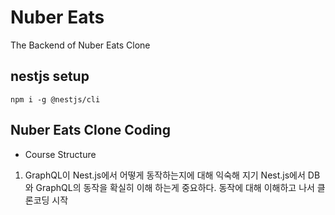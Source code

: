 # Nuber Eats

The Backend of Nuber Eats Clone

## nestjs setup

```
npm i -g @nestjs/cli
```

## Nuber Eats Clone Coding

- Course Structure

1. GraphQL이 Nest.js에서 어떻게 동작하는지에 대해 익숙해 지기
   Nest.js에서 DB와 GraphQL의 동작을 확실히 이해 하는게 중요하다. 동작에 대해 이해하고 나서 클론코딩 시작
